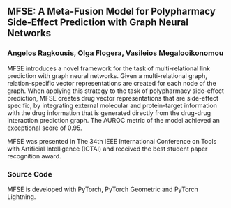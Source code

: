 ## MFSE: A Meta-Fusion Model for Polypharmacy Side-Effect Prediction with Graph Neural Networks
### Angelos Ragkousis, Olga Flogera, Vasileios Megalooikonomou

MFSE introduces a novel framework for the task of multi-relational link prediction with graph neural networks. Given a multi-relational graph, relation-specific vector representations are created for each node of the graph. When applying this strategy to the task of polypharmacy side-effect prediction, MFSE creates drug vector representations that are side-effect specific, by integrating external molecular and protein-target information with the drug information that is generated directly from the drug-drug interaction prediction graph. The AUROC metric of the model achieved an exceptional score of 0.95.

MFSE was presented in The 34th IEEE International Conference on Tools with Artificial Intelligence (ICTAI) and received the best student paper recognition award.

### Source Code

MFSE is developed with PyTorch, PyTorch Geometric and PyTorch Lightning.

